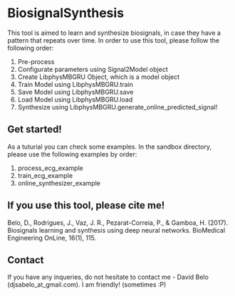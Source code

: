 # BiosignalSynthesis
This tool is aimed to learn and synthesize biosignals, in case they have a pattern that repeats over time. In order to use this tool, please follow the following order:
1. Pre-process
2. Configurate parameters using Signal2Model object 
3. Create LibphysMBGRU Object, which is a model object 
4. Train Model using LibphysMBGRU.train
5. Save Model using LibphysMBGRU.save
6. Load Model using LibphysMBGRU.load
7. Synthesize using LibphysMBGRU.generate_online_predicted_signal!

## Get started!
As a tuturial you can check some examples. In the sandbox directory, please use the following examples by order:
1. process_ecg_example 
2. train_ecg_example 
3. online_synthesizer_example

## If you use this tool, please cite me!
Belo, D., Rodrigues, J., Vaz, J. R., Pezarat-Correia, P., & Gamboa, H. (2017). Biosignals learning and synthesis using deep neural networks. BioMedical Engineering OnLine, 16(1), 115.

## Contact
If you have any inqueries, do not hesitate to contact me - David Belo (djsabelo_at_gmail.com). I am friendly! (sometimes :P)


